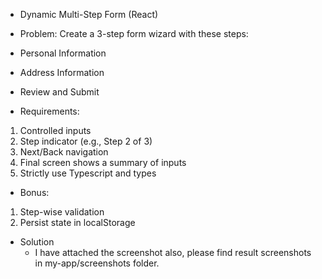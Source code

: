 - Dynamic Multi-Step Form (React)

- Problem:
Create a 3-step form wizard with these steps:

- Personal Information
- Address Information
- Review and Submit

- Requirements:
1. Controlled inputs
2. Step indicator (e.g., Step 2 of 3)
3. Next/Back navigation
4. Final screen shows a summary of inputs
5. Strictly use Typescript and types

- Bonus:
1. Step-wise validation
2. Persist state in localStorage


- Solution
    - I have attached the screenshot also, please find result screenshots in my-app/screenshots folder.